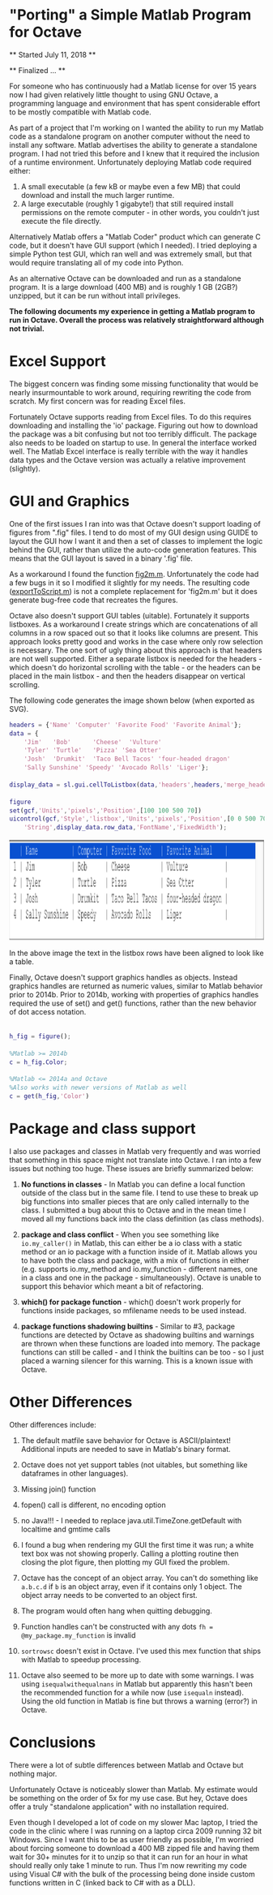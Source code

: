 # "Porting" a Simple Matlab Program for Octave #

** Started July 11, 2018 **

** Finalized ... **

For someone who has continuously had a Matlab license for over 15 years now I had given relatively little thought to using GNU Octave, a programming language and environment that has spent considerable effort to be mostly compatible with Matlab code.

As part of a project that I'm working on I wanted the ability to run my Matlab code as a standalone program on another computer without the need to install any software. Matlab advertises the ability to generate a standalone program. I had not tried this before and  I knew that it required the inclusion of a runtime environment. Unfortunately deploying Matlab code required either:

1. A small executable (a few kB or maybe even a few MB) that could download and install the much larger runtime.
2. A large executable (roughly 1 gigabyte!) that still required install permissions on the remote computer - in other words, you couldn't just execute the file directly.

Alternatively Matlab offers a "Matlab Coder" product which can generate C code, but it doesn't have GUI support (which I needed). I tried deploying a simple Python test GUI, which ran well and was extremely small, but that would require translating all of my code into Python.

As an alternative Octave can be downloaded and run as a standalone program. It is a large download (400 MB) and is roughly 1 GB (2GB?) unzipped, but it can be run without intall privileges.

**The following documents my experience in getting a Matlab program to run in Octave.  Overall the process was relatively straightforward although not trivial.**

# Excel Support 

The biggest concern was finding some missing functionality that would be nearly insurmountable to work around, requiring rewriting the code from scratch. My first concern was for reading Excel files. 

Fortunately Octave supports reading from Excel files. To do this requires downloading and installing the 'io' package. Figuring out how to download the package was a bit confusing but not too terribly difficult. The package also needs to be loaded on startup to use. In general the interface worked well. The Matlab Excel interface is really terrible with the way it handles data types and the Octave version was actually a relative improvement (slightly).

# GUI and Graphics

One of the first issues I ran into was that Octave doesn't support loading of figures from ".fig" files. I tend to do most of my GUI design using GUIDE to layout the GUI how I want it and then a set of classes to implement the logic behind the GUI, rather than utilize the auto-code generation features. This means that the GUI layout is saved in a binary '.fig' file. 

As a workaround I found the function [fig2m.m](https://www.mathworks.com/matlabcentral/fileexchange/14340-convert-fig-to-matlab-code). Unfortunately the code had a few bugs in it so I modified it slightly for my needs. The resulting code ([exportToScript.m](https://github.com/JimHokanson/matlab_standard_library/blob/master/%2Bsl/%2Bhg/%2Bfigure/exportToScript.m)) is not a complete replacement for 'fig2m.m' but it does generate bug-free code that recreates the figures.

Octave also doesn't support GUI tables (uitable). Fortunately it supports listboxes. As a workaround I create strings which are concatenations of all columns in a row spaced out so that it looks like columns are present. This approach looks pretty good and works in the case where only row selection is necessary. The one sort of ugly thing about this approach is that headers are not well supported. Either a separate listbox is needed for the headers - which doesn't do horizontal scrolling with the table - or the headers can be placed in the main listbox - and then the headers disappear on vertical scrolling.

The following code generates the image shown below (when exported as SVG).

```matlab
headers = {'Name' 'Computer' 'Favorite Food' 'Favorite Animal'};
data = {
    'Jim'   'Bob'      'Cheese'  'Vulture'
    'Tyler' 'Turtle'   'Pizza' 'Sea Otter'
    'Josh'  'Drumkit'  'Taco Bell Tacos' 'four-headed dragon'
    'Sally Sunshine' 'Speedy' 'Avocado Rolls' 'Liger'};

display_data = sl.gui.cellToListbox(data,'headers',headers,'merge_header',true);

figure
set(gcf,'Units','pixels','Position',[100 100 500 70])
uicontrol(gcf,'Style','listbox','Units','pixels','Position',[0 0 500 70],...
    'String',display_data.row_data,'FontName','FixedWidth');

```

<img src="listbox_table.svg" height="200"/>

In the above image the text in the listbox rows have been aligned to look like a table.

Finally, Octave doesn't support graphics handles as objects. Instead graphics handles are returned as numeric values, similar to Matlab behavior prior to 2014b. Prior to 2014b, working with properties of graphics handles required the use of set() and get() functions, rather than the new behavior of dot access notation. 

```matlab

h_fig = figure();

%Matlab >= 2014b
c = h_fig.Color;

%Matlab <= 2014a and Octave
%Also works with newer versions of Matlab as well
c = get(h_fig,'Color')

```


# Package and class support #

I also use packages and classes in Matlab very frequently and was worried that something in this space might not translate into Octave. I ran into a few issues but nothing too huge. These issues are briefly summarized below:

1. **No functions in classes** - In Matlab you can define a local function outside of the class but in the same file. I tend to use these to break up big functions into smaller pieces that are only called internally to the class. I submitted a bug about this to Octave and in the mean time I moved all my functions back into the class definition (as class methods).

2. **package and class conflict** - When you see something like `io.my_caller()` in Matlab, this can either be a io class with a static method or an io package with a function inside of it. Matlab allows you to have both the class and package, with a mix of functions in either (e.g. supports io.my_method and io.my_function - different names, one in a class and one in the package - simultaneously). Octave is unable to support this behavior which meant a bit of refactoring.

3. **which() for package function** - which() doesn't work properly for functions inside packages, so mfilename needs to be used instead.

4. **package functions shadowing builtins** - Similar to #3, package functions are detected by Octave as shadowing builtins and warnings are thrown when these functions are loaded into memory. The package functions can still be called - and I think the builtins can be too - so I just placed a warning silencer for this warning. This is a known issue with Octave.


# Other Differences #

Other differences include:

1. The default matfile save behavior for Octave is ASCII/plaintext! Additional inputs are needed to save in Matlab's binary format.

2. Octave does not yet support tables (not uitables, but something like dataframes in other languages).

3. Missing join() function

4. fopen() call is different, no encoding option

5. no Java!!! - I needed to replace java.util.TimeZone.getDefault with localtime and gmtime calls

6. I found a bug when rendering my GUI the first time it was run; a white text box was not showing properly. Calling a plotting routine then closing the plot figure, then plotting my GUI fixed the problem.

7. Octave has the concept of an object array. You can't do something like `a.b.c.d` if `b` is an object array, even if it contains only 1 object. The object array needs to be converted to an object first.

8. The program would often hang when quitting debugging.

9. Function handles can't be constructed with any dots `fh = @my_package.my_function` is invalid

10. `sortrowsc` doesn't exist in Octave. I've used this mex function that ships with Matlab to speedup processing.

11. Octave also seemed to be more up to date with some warnings. I was using `isequalwithequalnans` in Matlab but apparently this hasn't been the recommended function for a while now (use `isequaln` instead). Using the old function in Matlab is fine but throws a warning (error?) in Octave.

# Conclusions #

There were a lot of subtle differences between Matlab and Octave but nothing major.

Unfortunately Octave is noticeably slower than Matlab. My estimate would be something on the order of 5x for my use case. But hey, Octave does offer a truly "standalone application" with no installation required.

Even though I developed a lot of code on my slower Mac laptop, I tried the code in the clinic where I was running on a laptop circa 2009 running 32 bit Windows. Since I want this to be as user friendly as possible, I'm worried about forcing someone to download a 400 MB zipped file and having them wait for 30+ minutes for it to unzip so that it can run for an hour in what should really only take 1 minute to run. Thus I'm now rewriting my code using Visual C# with the bulk of the processing being done inside custom functions written in C (linked back to C# with as a DLL). 
